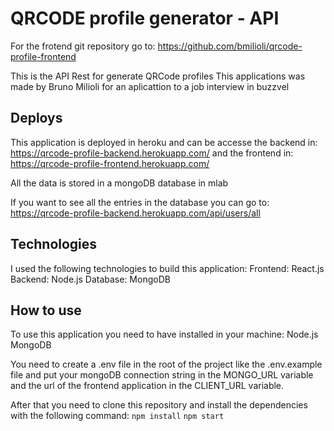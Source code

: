# QRCODE profile generator - API

For the frotend git repository go to: https://github.com/bmilioli/qrcode-profile-frontend

This is the API Rest for generate QRCode profiles
This applications was made by Bruno Milioli for an aplicattion to a job interview in buzzvel

## Deploys

This application is deployed in heroku and can be accesse the backend in: https://qrcode-profile-backend.herokuapp.com/
and the frontend in: https://qrcode-profile-frontend.herokuapp.com/

All the data is stored in a mongoDB database in mlab

If you want to see all the entries in the database you can go to: https://qrcode-profile-backend.herokuapp.com/api/users/all

## Technologies

I used the following technologies to build this application:
Frontend: React.js
Backend: Node.js
Database: MongoDB

## How to use

To use this application you need to have installed in your machine:
Node.js
MongoDB

You need to create a .env file in the root of the project like the .env.example file and put your mongoDB connection string in the MONGO_URL variable and
the url of the frontend application in the CLIENT_URL variable.

After that you need to clone this repository and install the dependencies with the following command:
`npm install`
`npm start`
